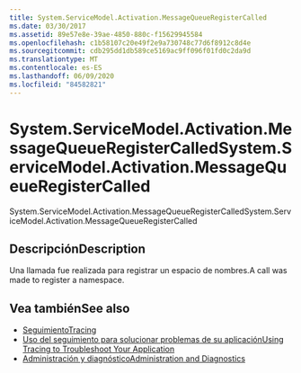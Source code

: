 ```yaml
---
title: System.ServiceModel.Activation.MessageQueueRegisterCalled
ms.date: 03/30/2017
ms.assetid: 89e57e8e-39ae-4850-880c-f15629945584
ms.openlocfilehash: c1b58107c20e49f2e9a730748c77d6f8912c8d4e
ms.sourcegitcommit: cdb295dd1db589ce5169ac9ff096f01fd0c2da9d
ms.translationtype: MT
ms.contentlocale: es-ES
ms.lasthandoff: 06/09/2020
ms.locfileid: "84582821"
---
```

# <a name="systemservicemodelactivationmessagequeueregistercalled"></a><span data-ttu-id="af9b0-102">System.ServiceModel.Activation.MessageQueueRegisterCalled</span><span class="sxs-lookup"><span data-stu-id="af9b0-102">System.ServiceModel.Activation.MessageQueueRegisterCalled</span></span>
<span data-ttu-id="af9b0-103">System.ServiceModel.Activation.MessageQueueRegisterCalled</span><span class="sxs-lookup"><span data-stu-id="af9b0-103">System.ServiceModel.Activation.MessageQueueRegisterCalled</span></span>  
  
## <a name="description"></a><span data-ttu-id="af9b0-104">Descripción</span><span class="sxs-lookup"><span data-stu-id="af9b0-104">Description</span></span>  
 <span data-ttu-id="af9b0-105">Una llamada fue realizada para registrar un espacio de nombres.</span><span class="sxs-lookup"><span data-stu-id="af9b0-105">A call was made to register a namespace.</span></span>  
  
## <a name="see-also"></a><span data-ttu-id="af9b0-106">Vea también</span><span class="sxs-lookup"><span data-stu-id="af9b0-106">See also</span></span>

- [<span data-ttu-id="af9b0-107">Seguimiento</span><span class="sxs-lookup"><span data-stu-id="af9b0-107">Tracing</span></span>](index.md)
- [<span data-ttu-id="af9b0-108">Uso del seguimiento para solucionar problemas de su aplicación</span><span class="sxs-lookup"><span data-stu-id="af9b0-108">Using Tracing to Troubleshoot Your Application</span></span>](using-tracing-to-troubleshoot-your-application.md)
- [<span data-ttu-id="af9b0-109">Administración y diagnóstico</span><span class="sxs-lookup"><span data-stu-id="af9b0-109">Administration and Diagnostics</span></span>](../index.md)
